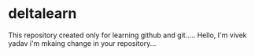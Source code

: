 # deltalearn
This repository created only for learning github and git.....
  Hello, I'm vivek yadav i'm mkaing change in your repository...